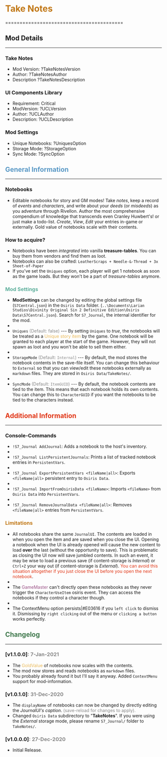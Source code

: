 # <font color='#C17817'>Take Notes</font>
=========================================

## Mod Details
--------------

### Take Notes
- Mod Version: ?TakeNotesVersion
- Author: ?TakeNotesAuthor
- Description ?TakeNotesDescription

### UI Components Library
- Requirement: Critical
- ModVersion: ?UCLVersion
- Author: ?UCLAuthor
- Description: ?UCLDescription

### Mod Settings
- Unique Notebooks: ?UniquesOption
- Storage Mode: ?StorageOption
- Sync Mode: ?SyncOption

## <font color='#5998C5'>General Information</font>
---------------------------------------------------

### Notebooks
- Editable notebooks for story and GM modes! Take _notes_, keep a record of _events_ and _characters_, and write about your _deeds_ (or _misdeeds_) as you adventure through Rivellon. Author the most comprehensive compendium of knowledge that transcends even Cranley Huwbert's! or just make a todo-list. _Create_, _View_, _Edit_ your entries in-game or externally. Gold value of notebooks scale with their contents.

### How to acquire?
- Notebooks have been _integrated_ into vanilla **treasure-tables**. You can buy them from vendors and find them as loot.
- Notebooks can also be crafted:     `LeatherScraps + Needle-&-Thread + 3x Sheet-of-Paper`
- If you've set the `Uniques` option, each player will get 1 notebook as soon as the game loads. But they won't be a part of _treasure-tables_ anymore.

### <font color='#6#B09D'>Mod Settings</font>
- **ModSettings** can be changed by editing the global settings file (`S7Central.json`) in the `Osiris Data` folder. (`..\Documents\Larian Studios\Divinity Original Sin 2 Definitive Edition\Osiris Data\S7Central.json`). Search for `S7_Journal`, the internal identifier for the mod.
- <break>
- `Uniques` <font color='#888888'>(Default: false)</font> --- By setting `Uniques` to _true_, the notebooks will be treated as a <font color='#EAB958'>Unique story item</font> by the game. One notebook will be granted to each player at the start of the game. However, they will not spawn as loot and you won't be able to sell them either.
- <break>
- `StorageMode` <font color='#888888'>(Default: `Internal`)</font> --- By default, the mod stores the notebook contents in the save-file itself. You can change this behaviour to `External` so that you can view/edit these notebooks externally as `markdown` files. They are stored in `Osiris Data/TakeNotes/`.
- <break>
- `SyncMode` <font color='#888888'>(Default: `ItemGUID`)</font> --- By default, the notebook contents are tied to the item. This means that each notebook holds its own contents. You can change this to `CharacterGUID` if you want the notebooks to be tied to the characters instead.

## <font color='#E03616'>Additional Information</font>
------------------------------------------------------

### Console-Commands
- `!S7_Journal AddJournal`: Adds a notebook to the host's inventory.
- <break>
- `!S7_Journal ListPersistentJournals`: Prints a list of tracked notebook entries in `PersistentVars`.
- <break>
- `!S7_Journal ExportPersistentVars <fileName|all>`: Exports `<fileName|all>` persistent entry to `Osiris Data`.
- <break>
- `!S7_Journal ImportFromOsirisData <fileName>`: Imports `<fileName>` from `Osiris Data` into `PersistentVars`.
- <break>
- `!S7_Journal RemoveJournalData <fileName|all>`: Removes `<fileName|all>` entries from `PersistentVars`.

### <font color='#C17817'>Limitations</font>
- All notebooks share the same `JournalUI`. The contents are loaded in when you open the item and are saved when you close the UI. Opening a notebook when the UI is already opened will cause the new content to load **over** the last (without the opportunity to save). This is problematic as closing the UI now will save jumbled contents. In such an event, it may be wise to load a previous save (if content-storage is _Internal_) or `Ctrl+Z` your way out (if content-storage is _External_). <font color='#E03616'>You can avoid this situation altogether if you just close the UI before you open the next notebook</font>.
- <break>
- The <font color='#9A5085'>GameMaster</font> can't directly open these notebooks as they never trigger the `CharacterUseItem` osiris event. They can access the notebooks if they control a character though.
- <break>
- The ContextMenu option persists|#E03616 if you `left click` to dismiss it. Dismissing by `right clicking` out of the menu or `clicking a button` works perfectly. 

## <font color='#3F784C'>Changelog</font>
-----------------------------------------

### [v1.1.0.0]<font color='#888888'>: 7-Jan-2021</font>
- The <font color='#EAB958'>GoldValue</font> of notebooks now scales with the contents.
- The mod now stores and reads notebooks as `markdown` files.
- You probably already found it but I'll say it anyway. Added `ContextMenu` support for mod-information.

### [v1.0.1.0]<font color='#888888'>: 31-Dec-2020</font>
- The `displayName` of notebooks can now be changed by directly editing the _JournalUI's caption_. <font color='#888888'>(save-reload for changes to apply).</font>
- Changed `Osiris Data` subdirectory to "**TakeNotes**". If you were using the _External_ storage mode, please rename `S7_Journal/` folder to `TakeNotes/`.

### [v1.0.0.0]<font color='#888888'>: 27-Dec-2020</font>
- Initial Release.

